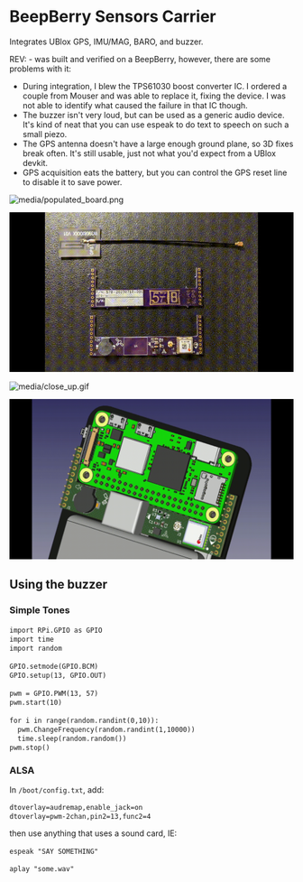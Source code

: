 # BeepBerry Sensors Carrier

Integrates UBlox GPS, IMU/MAG, BARO, and buzzer.

REV: - was built and verified on a BeepBerry, however, there are some problems with it:
* During integration, I blew the TPS61030 boost converter IC. I ordered a couple from Mouser and was able to replace it, fixing the device. I was not able to identify what caused the failure in that IC though.
* The buzzer isn't very loud, but can be used as a generic audio device. It's kind of neat that you can use espeak to do text to speech on such a small piezo.
* The GPS antenna doesn't have a large enough ground plane, so 3D fixes break often. It's still usable, just not what you'd expect from a UBlox devkit.
* GPS acquisition eats the battery, but you can control the GPS reset line to disable it to save power. 

![media/populated_board.png](media/populated_board.png)

![media/board_installed.gif](media/board_installed.gif)

![media/close_up.gif](media/close_up.gif)

![media/sensor_addon.gif](media/sensor_addon.gif)

## Using the buzzer

### Simple Tones
```
import RPi.GPIO as GPIO
import time
import random

GPIO.setmode(GPIO.BCM)
GPIO.setup(13, GPIO.OUT)

pwm = GPIO.PWM(13, 57)
pwm.start(10)

for i in range(random.randint(0,10)):
  pwm.ChangeFrequency(random.randint(1,10000))
  time.sleep(random.random())
pwm.stop()
```

### ALSA

In `/boot/config.txt`, add:

```
dtoverlay=audremap,enable_jack=on
dtoverlay=pwm-2chan,pin2=13,func2=4
```

then use anything that uses a sound card, IE:

`espeak "SAY SOMETHING"`

`aplay "some.wav"`

